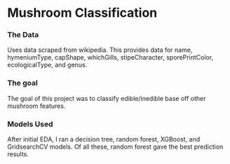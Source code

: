 # Mushroom Classification
### The Data
Uses data scraped from wikipedia. This provides data for name, hymeniumType, capShape, whichGills, stipeCharacter, sporePrintColor, ecologicalType, and genus.

### The goal
The goal of this project was to classify edible/inedible base off other mushroom features.

### Models Used
After initial EDA, I ran a decision tree, random forest, XGBoost, and  GridsearchCV models. Of all these, random forest gave the best prediction results.

